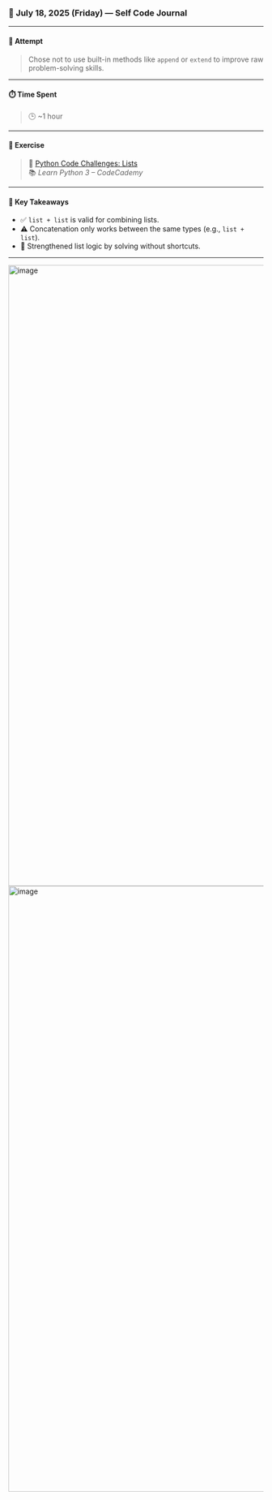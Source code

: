 ### 📅 July 18, 2025 (Friday) — Self Code Journal

---

#### 🧠 Attempt

> Chose not to use built-in methods like `append` or `extend` to improve raw problem-solving skills.

---

#### ⏱️ Time Spent

> 🕒 ~1 hour

---

#### 🧪 Exercise

> 🔗 [Python Code Challenges: Lists](https://www.codecademy.com)  
> 📚 *Learn Python 3 – CodeCademy*

---

#### 📌 Key Takeaways

- ✅ `list + list` is valid for combining lists.  
- ⚠️ Concatenation only works between the same types (e.g., `list + list`).  
- 🧩 Strengthened list logic by solving without shortcuts.

---






<img width="1134" height="1224" alt="image" src="https://github.com/user-attachments/assets/909c30b1-310a-4698-889d-4a0880695c03" />

<img width="1256" height="1194" alt="image" src="https://github.com/user-attachments/assets/c22428b6-4af3-4857-8b0e-2d6e41df8080" />


